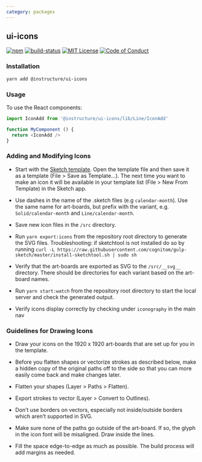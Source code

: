 ```yaml
---
category: packages
---
```


## ui-icons

[![npm][npm]][npm-url]
[![build-status][build-status]][build-status-url]
[![MIT License][license-badge]][LICENSE]
[![Code of Conduct][coc-badge]][coc]


### Installation

```sh
yarn add @instructure/ui-icons
```

### Usage

To use the React components:

```js
import IconAdd from '@instructure/ui-icons/lib/Line/IconAdd'

function MyComponent () {
  return <IconAdd />
}
```


### Adding and Modifying Icons

- Start with the
  [Sketch template](https://github.com/instructure/instructure-ui/tree/master/packages/ui-icons/template.sketch).
  Open the template file and then save it as a template (File > Save as Template...).
  The next time you want to make an icon it will be available in your template list (File > New From Template) in the
  Sketch app.

- Use dashes in the name of the .sketch files (e.g `calendar-month`).
  Use the same name for art-boards, but prefix with the variant, e.g. `Solid/calendar-month` and `Line/calendar-month`.

- Save new icon files in the `/src` directory.

- Run `yarn export:icons` from the repository root directory to generate the SVG files. Troubleshooting: if sketchtool is not installed do so by running `curl -L https://raw.githubusercontent.com/cognitom/gulp-sketch/master/install-sketchtool.sh | sudo sh`

- Verify that the art-boards are exported as SVG to the `/src/__svg__` directory. There should be directories for each variant based on the art-board names.

- Run `yarn start:watch` from the repository root directory to start the local server and check the generated output.

- Verify icons display correctly by checking under `iconography` in the main nav


### Guidelines for Drawing Icons

- Draw your icons on the 1920 x 1920 art-boards that are set up for you in the template.

- Before you flatten shapes or vectorize strokes as described below, make a hidden copy of the original paths off
  to the side so that you can more easily come back and make changes later.

- Flatten your shapes (Layer > Paths > Flatten).

- Export strokes to vector (Layer > Convert to Outlines).

- Don’t use borders on vectors, especially not inside/outside borders which aren’t supported in SVG.

- Make sure none of the paths go outside of the art-board. If so, the glyph in the icon font will be misaligned.
  Draw inside the lines.

- Fill the space edge-to-edge as much as possible. The build process will add margins as needed.


[npm]: https://img.shields.io/npm/v/@instructure/ui-icons.svg
[npm-url]: https://npmjs.com/package/@instructure/ui-icons

[build-status]: https://travis-ci.org/instructure/instructure-ui.svg?branch=master
[build-status-url]: https://travis-ci.org/instructure/instructure-ui "Travis CI"

[license-badge]: https://img.shields.io/npm/l/instructure-ui.svg?style=flat-square
[license]: https://github.com/instructure/instructure-ui/blob/master/LICENSE

[coc-badge]: https://img.shields.io/badge/code%20of-conduct-ff69b4.svg?style=flat-square
[coc]: https://github.com/instructure/instructure-ui/blob/master/CODE_OF_CONDUCT.md
